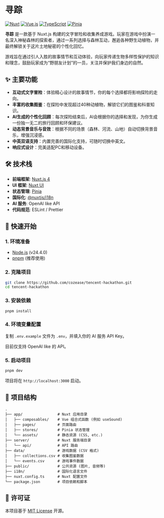 # 寻踪

[![Nuxt](https://img.shields.io/badge/Nuxt-00DC82?style=for-the-badge&logo=nuxt.js&logoColor=white)](https://nuxt.com/)
[![Vue.js](https://img.shields.io/badge/Vue.js-4FC08D?style=for-the-badge&logo=vue.js&logoColor=white)](https://vuejs.org/)
[![TypeScript](https://img.shields.io/badge/TypeScript-3178C6?style=for-the-badge&logo=typescript&logoColor=white)](https://www.typescriptlang.org/)
[![Pinia](https://img.shields.io/badge/Pinia-FFD700?style=for-the-badge&logo=pinia&logoColor=black)](https://pinia.vuejs.org/)

**寻踪** 是一款基于 Nuxt.js 构建的文字冒险和收集养成游戏。玩家在游戏中扮演一名深入神秘森林的探索者，通过一系列选择与森林互动，邂逅各种野生动植物，并最终解锁关于这片土地秘密的个性化回忆。

游戏旨在通过引人入胜的故事情节和互动体验，向玩家传递生物多样性保护的知识和理念，鼓励玩家成为“野朋友计划”的一员，关注并保护我们身边的自然。

## ✨ 主要功能

-   **互动式文字冒险**：体验精心设计的故事情节，你的每个选择都将影响探险的走向。
-   **丰富的收集图鉴**：在探险中发现超过40种动植物，解锁它们的图鉴和科普知识。
-   **AI生成的个性化回顾**：每次探险结束后，AI会根据你的选择和发现，为你生成一份独一无二的旅行回顾和环保建议。
-   **动态背景音乐与音效**：根据不同的场景（森林、河流、山地）自动切换背景音乐，增强沉浸感。
-   **中英双语支持**：内置完善的国际化支持，可随时切换中英文。
-   **响应式设计**：完美适配PC和移动设备。

## 🛠️ 技术栈

-   **前端框架**: [Nuxt.js 4](https://nuxt.com/)
-   **UI 框架**: [Nuxt UI](https://ui.nuxt.com/)
-   **状态管理**: [Pinia](https://pinia.vuejs.org/)
-   **国际化**: [@nuxtjs/i18n](https://i18n.nuxtjs.org/)
-   **AI 服务**: OpenAI like API
-   **代码规范**: ESLint / Prettier

## 🚀 快速开始

### 1. 环境准备

-   [Node.js](https://nodejs.org/) (v24.4.0)
-   [pnpm](https://pnpm.io/) (推荐使用)

### 2. 克隆项目

```bash
git clone https://github.com/cozease/tencent-hackathon.git
cd tencent-hackathon
```

### 3. 安装依赖

```bash
pnpm install
```

### 4. 环境变量配置

复制 `.env.example` 文件为 `.env`，并填入你的 AI 服务 API Key。

目前仅支持 OpenAI like 的 API。

### 5. 启动项目

```bash
pnpm dev
```

项目将在 `http://localhost:3000` 启动。

## 📁 项目结构

```
.
├── app/                # Nuxt 应用目录
│   ├── composables/    # Vue 组合式函数 (例如 useSound)
│   ├── pages/          # 页面路由
│   ├── stores/         # Pinia 状态管理
│   └── assets/         # 静态资源 (CSS, etc.)
├── server/             # Nuxt 服务端目录
│   └── api/            # API 路由
├── data/               # 游戏数据 (CSV 格式)
│   ├── collections.csv # 收集图鉴数据
│   └── events.csv      # 游戏事件数据
├── public/             # 公共资源 (图片, 音频等)
├── i18n/               # 国际化语言文件
├── nuxt.config.ts      # Nuxt 配置文件
└── package.json        # 项目依赖和脚本
```

## 📄 许可证

本项目基于 [MIT License](./LICENSE) 开源。
